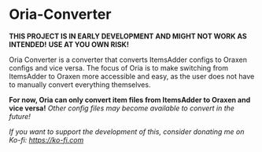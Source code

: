 # Oria-Converter
**THIS PROJECT IS IN EARLY DEVELOPMENT AND MIGHT NOT WORK AS INTENDED!**
**USE AT YOU OWN RISK!**

Oria Converter is a converter that converts ItemsAdder configs to Oraxen configs and vice versa. 
The focus of Oria is to make switching from ItemsAdder to Oraxen more accessible and easy, as the user does not have to manually convert everything themselves.

**For now, Oria can only convert item files from ItemsAdder to Oraxen and vice versa!**
*Other config files may become available to convert in the future!*

*If you want to support the development of this, consider donating me on Ko-fi: https://ko-fi.com*
